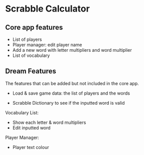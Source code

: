 # Scrabble Calculator

## Core app features

- List of players
- Player manager: edit player name
- Add a new word with letter multipliers and word multiplier
- List of vocabulary


## Dream Features

The features that can be added but not included in the core app.
- Load & save game data: the list of players and the words

- Scrabble Dictionary to see if the inputted word is valid

Vocabulary List:
- Show each letter & word multipliers
- Edit inputted word

Player Manager:
- Player text colour